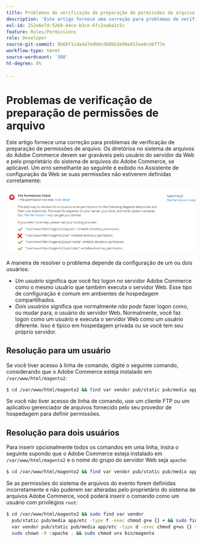 ```yaml
---
title: Problemas de verificação de preparação de permissões de arquivo
description: 'Este artigo fornece uma correção para problemas de verificação de preparação de permissões de arquivo. Os diretórios no sistema de arquivos do Adobe Commerce devem ser graváveis pelo usuário do servidor da Web e pelo proprietário do sistema de arquivos do Adobe Commerce, se aplicável. Um erro semelhante ao seguinte é exibido no Assistente de configuração da Web se suas permissões não estiverem definidas corretamente:'
exl-id: 252e6e7d-5269-44ce-b3ce-6fc2ea6a1c5c
feature: Roles/Permissions
role: Developer
source-git-commit: 8b6bf1cdada7edb0cdb0bb3e90ed15ee8cebf77e
workflow-type: tm+mt
source-wordcount: '308'
ht-degree: 0%

---
```


# Problemas de verificação de preparação de permissões de arquivo

Este artigo fornece uma correção para problemas de verificação de preparação de permissões de arquivo. Os diretórios no sistema de arquivos do Adobe Commerce devem ser graváveis pelo usuário do servidor da Web e pelo proprietário do sistema de arquivos do Adobe Commerce, se aplicável. Um erro semelhante ao seguinte é exibido no Assistente de configuração da Web se suas permissões não estiverem definidas corretamente:

![install_rc_file-perms.png](assets/install_rc_file-perms.png)

A maneira de resolver o problema depende da configuração de um ou dois usuários:

* *Um usuário* significa que você fez logon no servidor Adobe Commerce como o mesmo usuário que também executa o servidor Web. Esse tipo de configuração é comum em ambientes de hospedagem compartilhados.
* *Dois usuários* significa que normalmente *não pode* fazer logon como, ou mudar para, o usuário do servidor Web. Normalmente, você faz logon como um usuário e executa o servidor Web como um usuário diferente. Isso é típico em hospedagem privada ou se você tem seu próprio servidor.

## Resolução para um usuário

Se você tiver acesso à linha de comando, digite o seguinte comando, considerando que o Adobe Commerce esteja instalado em `/var/www/html/magento2`:

```bash
$ cd /var/www/html/magento2 && find var vendor pub/static pub/media app/etc -type f -exec chmod g+w {} + && find var vendor pub/static pub/media app/etc -type d -exec chmod g+w {} + && chmod u+x bin/magento
```

Se você não tiver acesso de linha de comando, use um cliente FTP ou um aplicativo gerenciador de arquivos fornecido pelo seu provedor de hospedagem para definir permissões.

## Resolução para dois usuários

Para inserir opcionalmente todos os comandos em uma linha, insira o seguinte supondo que o Adobe Commerce esteja instalado em `/var/www/html/magento2` e o nome do grupo do servidor Web seja `apache`:

```bash
$ cd /var/www/html/magento2 && find var vendor pub/static pub/media app/etc -type f -exec chmod g+w {} + && find var vendor pub/static pub/media app/etc -type d -exec chmod g+ws {} + && chown -R :apache . && chmod u+x bin/magento
```

Se as permissões do sistema de arquivos do evento forem definidas incorretamente e não puderem ser alteradas pelo proprietário do sistema de arquivos Adobe Commerce, você poderá inserir o comando como um usuário com privilégios `root`:

```bash
$ cd /var/www/html/magento2 && sudo find var vendor
  pub/static pub/media app/etc -type f -exec chmod g+w {} + && sudo find
  var vendor pub/static pub/media app/etc -type d -exec chmod g+ws {} + &&
  sudo chown -R :apache . && sudo chmod u+x bin/magento
```
